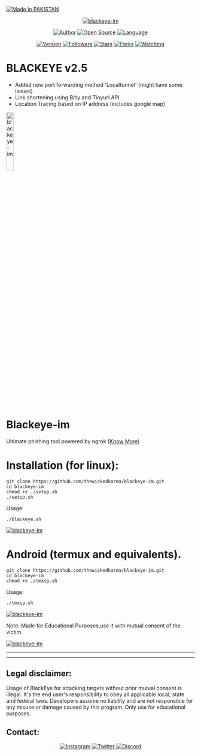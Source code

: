 
  

<p align="left">
<a href="#"><img title="Made in PAKISTAN" src="https://img.shields.io/badge/MADE%20IN-PAKISTAN-green?colorA=%23ff9933&colorB=%23017e40&style=for-the-badge"></a>
</p>
<p align="center">
<a href="#"><img title="blackeye-im" src="https://i.imgur.com/5N5Kdjw.png"></a>
</p>
<p align="center">
<a href="https://github.com/thewickedkarma"><img title="Author" src="https://img.shields.io/badge/Author-The--Burning-red.svg?style=for-the-badge&logo=github"></a>
<a href="#"><img title="Open Source" src="https://img.shields.io/badge/Open%20Source-%E2%9D%A4-green?style=for-the-badge"></a>
<a href="#"><img title="Language" src="https://img.shields.io/badge/Shell-555555?style=for-the-badge&logo=shell&logoColor=white"></a>
</p>
<p align="center">
<a href="#"><img title="Version" src="https://img.shields.io/badge/Version-2.5-green.svg?style=flat-square"></a>
<a href="https://github.com/thewickedkarma/followers"><img title="Followers" src="https://img.shields.io/github/followers/thewickedkarma?color=blue&style=flat-square"></a>
<a href="https://github.com/thewickedkarma/blackeye-im/stargazers/"><img title="Stars" src="https://img.shields.io/github/stars/thewickedkarma/blackeye-im?color=red&style=flat-square"></a>
<a href="https://github.com/thewickedkarma/blackeye-im/network/members"><img title="Forks" src="https://img.shields.io/github/forks/thewickedkarma/blackeye-im?color=red&style=flat-square"></a>
<a href="https://github.com/thewickedkarma/blackeye-im/watchers"><img title="Watching" src="https://img.shields.io/github/watchers/thewickedkarma/blackeye-im?label=Watchers&color=blue&style=flat-square"></a>
</p>












# BLACKEYE v2.5
<ul type='disc'> <li>Added new port forwarding method 'Localtunnel' (might have some issues)
<li>Link shortening using Bitly and Tinyurl API
<li>Location Tracing based on IP address (includes google map)


</ul>
 <a href="#"><img title="blackeye-im" width= "20%" src="https://i.imgur.com/5N5Kdjw.png"></a>


# Blackeye-im

Ultimate phishing tool powered by ngrok (<a href='https://thewickedkarma.github.io/blackeye-im'>Know More</a>)

# Installation (for linux):
```
git clone https://github.com/thewickedkarma/blackeye-im.git
cd blackeye-im
chmod +x ./setup.sh
./setup.sh
```
Usage:

```./blackeye.sh```
<p><a href="https://i.imgur.com/irdzUjd.png"><img title="blackeye-im" src="https://i.imgur.com/irdzUjd.png"></a>
</p>

# Android (termux and equivalents).
```
git clone https://github.com/thewickedkarma/blackeye-im.git
cd blackeye-im
chmod +x ./tmxsp.sh
```
Usage:

```./tmxsp.sh```
<p><a href="#"><img title="blackeye-im" src="https://i.imgur.com/YuAb55M.jpg"></a>
</p>
Note: Made for Educational Purposes,use it with mutual consent of the victim.
<p><a href="https://i.imgur.com/TJFmaGq.png"><img title="blackeye-im" src="https://i.imgur.com/TJFmaGq.png"></a>
</p>

 

-----------------------------------------------------------------------------------------------------------------------------

-----------------------------------------------------------------------------------------------------------------------------


## Legal disclaimer:

Usage of BlackEye for attacking targets without prior mutual consent is illegal. It's the end user's responsibility to obey all applicable local, state and federal laws. Developers assume no liability and are not responsible for any misuse or damage caused by this program. Only use for educational purposes.


## Contact:
<p align="center">
    <a href="https://www.instagram.com/thewickedkarma/">
    <img alt="Instagram" src="https://img.shields.io/badge/Instagram%20-%23000000.svg?&style=for-the-badge&logo=Instagram&logoColor=white"/></a>
    <a href="https://twitter.com/Ankitraj7079">
    <img alt="Twitter" src="https://img.shields.io/badge/Twitter%20-%231DA1F2.svg?&style=for-the-badge&logo=Twitter&logoColor=white"</a>
    <a href="https://discord.com/channels/@me/798505744843538432">
    <img alt="Discord" src="https://img.shields.io/badge/Discord%20-%237289DA.svg?&style=for-the-badge&logo=discord&logoColor=white"/></a>
</p>
